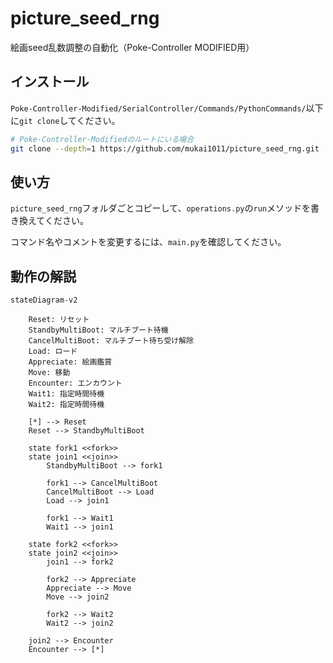 # picture_seed_rng

絵画seed乱数調整の自動化（Poke-Controller MODIFIED用）

## インストール

`Poke-Controller-Modified/SerialController/Commands/PythonCommands/`以下に`git clone`してください。

```sh
# Poke-Controller-Modifiedのルートにいる場合
git clone --depth=1 https://github.com/mukai1011/picture_seed_rng.git ./SerialController/Commands/PythonCommands/picture_seed_rng
```

## 使い方

`picture_seed_rng`フォルダごとコピーして、`operations.py`の`run`メソッドを書き換えてください。

コマンド名やコメントを変更するには、`main.py`を確認してください。

## 動作の解説

```mermaid
stateDiagram-v2
    
    Reset: リセット
    StandbyMultiBoot: マルチブート待機
    CancelMultiBoot: マルチブート待ち受け解除
    Load: ロード
    Appreciate: 絵画鑑賞
    Move: 移動
    Encounter: エンカウント
    Wait1: 指定時間待機
    Wait2: 指定時間待機

    [*] --> Reset
    Reset --> StandbyMultiBoot
    
    state fork1 <<fork>>
    state join1 <<join>>
        StandbyMultiBoot --> fork1

        fork1 --> CancelMultiBoot
        CancelMultiBoot --> Load
        Load --> join1

        fork1 --> Wait1
        Wait1 --> join1

    state fork2 <<fork>>
    state join2 <<join>>
        join1 --> fork2

        fork2 --> Appreciate
        Appreciate --> Move
        Move --> join2

        fork2 --> Wait2
        Wait2 --> join2

    join2 --> Encounter
    Encounter --> [*]
```
